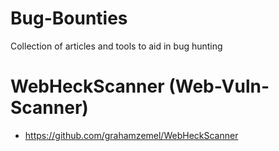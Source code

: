 # Bug-Bounties
Collection of articles and tools to aid in bug hunting

# WebHeckScanner (Web-Vuln-Scanner)
- https://github.com/grahamzemel/WebHeckScanner
